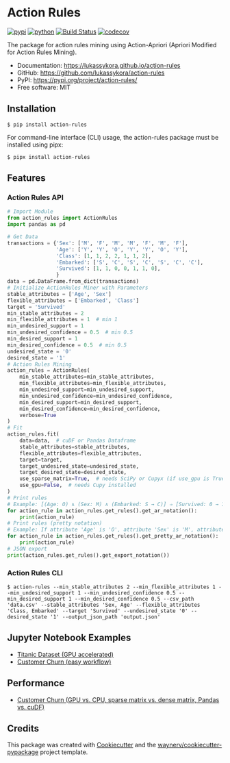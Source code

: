 # Action Rules

[![pypi](https://img.shields.io/pypi/v/action-rules.svg)](https://pypi.org/project/action-rules/)
[![python](https://img.shields.io/pypi/pyversions/action-rules.svg)](https://pypi.org/project/action-rules/)
[![Build Status](https://github.com/lukassykora/action-rules/actions/workflows/dev.yml/badge.svg)](https://github.com/lukassykora/action-rules/actions/workflows/dev.yml)
[![codecov](https://codecov.io/gh/lukassykora/action-rules/branch/main/graphs/badge.svg)](https://codecov.io/github/lukassykora/action-rules)

The package for action rules mining using Action-Apriori (Apriori Modified for Action Rules Mining).

* Documentation: <https://lukassykora.github.io/action-rules>
* GitHub: <https://github.com/lukassykora/action-rules>
* PyPI: <https://pypi.org/project/action-rules/>
* Free software: MIT

## Installation

``` console
$ pip install action-rules
```

For command-line interface (CLI) usage, the action-rules package must be installed using pipx:
``` console
$ pipx install action-rules
```


## Features

### Action Rules API

```python
# Import Module
from action_rules import ActionRules
import pandas as pd

# Get Data
transactions = {'Sex': ['M', 'F', 'M', 'M', 'F', 'M', 'F'],
                'Age': ['Y', 'Y', 'O', 'Y', 'Y', 'O', 'Y'],
                'Class': [1, 1, 2, 2, 1, 1, 2],
                'Embarked': ['S', 'C', 'S', 'C', 'S', 'C', 'C'],
                'Survived': [1, 1, 0, 0, 1, 1, 0],
                }
data = pd.DataFrame.from_dict(transactions)
# Initialize ActionRules Miner with Parameters
stable_attributes = ['Age', 'Sex']
flexible_attributes = ['Embarked', 'Class']
target = 'Survived'
min_stable_attributes = 2
min_flexible_attributes = 1  # min 1
min_undesired_support = 1
min_undesired_confidence = 0.5  # min 0.5
min_desired_support = 1
min_desired_confidence = 0.5  # min 0.5
undesired_state = '0'
desired_state = '1'
# Action Rules Mining
action_rules = ActionRules(
    min_stable_attributes=min_stable_attributes,
    min_flexible_attributes=min_flexible_attributes,
    min_undesired_support=min_undesired_support,
    min_undesired_confidence=min_undesired_confidence,
    min_desired_support=min_desired_support,
    min_desired_confidence=min_desired_confidence,
    verbose=True
)
# Fit
action_rules.fit(
    data=data,  # cuDF or Pandas Dataframe
    stable_attributes=stable_attributes,
    flexible_attributes=flexible_attributes,
    target=target,
    target_undesired_state=undesired_state,
    target_desired_state=desired_state,
    use_sparse_matrix=True,  # needs SciPy or Cupyx (if use_gpu is True) installed
    use_gpu=False,  # needs Cupy installed
)
# Print rules
# Example: [(Age: O) ∧ (Sex: M) ∧ (Embarked: S → C)] ⇒ [Survived: 0 → 1], support of undesired part: 1, confidence of undesired part: 1.0, support of desired part: 1, confidence of desired part: 1.0, uplift: 1.0
for action_rule in action_rules.get_rules().get_ar_notation():
    print(action_rule)
# Print rules (pretty notation)
# Example: If attribute 'Age' is 'O', attribute 'Sex' is 'M', attribute 'Embarked' value 'S' is changed to 'C', then 'Survived' value '0' is changed to '1 with uplift: 1.0.
for action_rule in action_rules.get_rules().get_pretty_ar_notation():
    print(action_rule)
# JSON export
print(action_rules.get_rules().get_export_notation())
```

### Action Rules CLI

``` console
$ action-rules --min_stable_attributes 2 --min_flexible_attributes 1 --min_undesired_support 1 --min_undesired_confidence 0.5 --min_desired_support 1 --min_desired_confidence 0.5 --csv_path 'data.csv' --stable_attributes 'Sex, Age' --flexible_attributes 'Class, Embarked' --target 'Survived' --undesired_state '0' --desired_state '1' --output_json_path 'output.json'
```

## Jupyter Notebook Examples

* [Titanic Dataset (GPU accelerated)](https://github.com/lukassykora/action-rules/blob/main/notebooks/Example.ipynb)
* [Customer Churn (easy workflow)](https://github.com/lukassykora/action-rules/blob/main/notebooks/ExampleCustomerChurn.ipynb)

## Performance

* [Customer Churn (GPU vs. CPU, sparse matrix vs. dense matrix, Pandas vs. cuDF)](https://github.com/lukassykora/action-rules/blob/main/notebooks/Performance.ipynb)

## Credits

This package was created with [Cookiecutter](https://github.com/audreyr/cookiecutter) and
the [waynerv/cookiecutter-pypackage](https://github.com/waynerv/cookiecutter-pypackage) project template.
